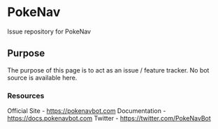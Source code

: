 # PokeNav
Issue repository for PokeNav 

## Purpose

The purpose of this page is to act as an issue / feature tracker. No bot source is available here.

### Resources


Official Site - https://pokenavbot.com
Documentation - https://docs.pokenavbot.com
Twitter - https://twitter.com/PokeNavBot
